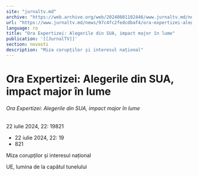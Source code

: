 ```yaml
---
site: "jurnaltv.md"
archive: "https://web.archive.org/web/20240801102446/www.jurnaltv.md/news/97c4fc2fedcdbaf4/ora-expertizei-alegerile-din-sua-impact-major-in-lume.html"
url: "https://www.jurnaltv.md/news/97c4fc2fedcdbaf4/ora-expertizei-alegerile-din-sua-impact-major-in-lume.html"
language: ro
title: "Ora Expertizei: Alegerile din SUA, impact major în lume"
publication: '[[JurnalTV]]'
section: novosti
description: "Miza corupților și interesul național"
---
```


# Ora Expertizei: Alegerile din SUA, impact major în lume

###### Ora Expertizei: Alegerile din SUA, impact major în lume

22 iulie 2024, 22: 19821

- 22 iulie 2024, 22: 19
- 821

Miza corupților și interesul național

UE, lumina de la capătul tunelului